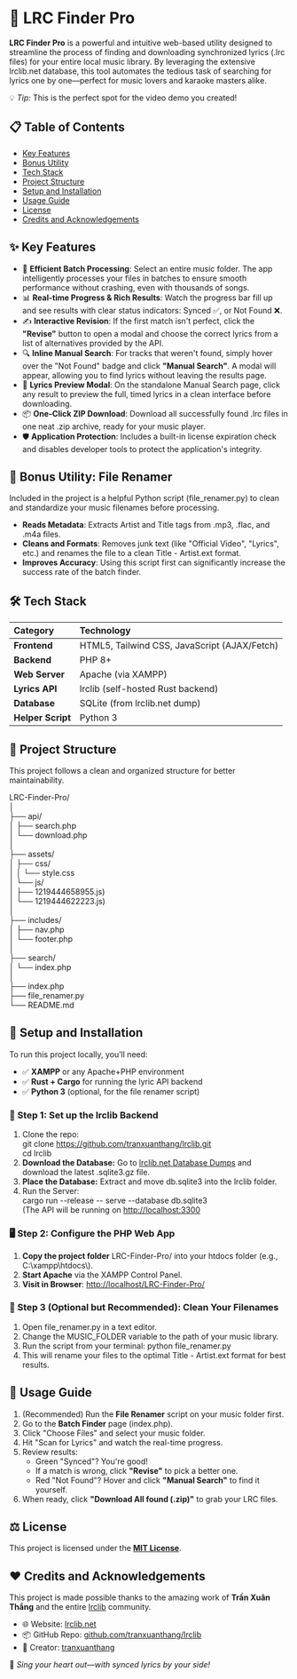 # **🎵 LRC Finder Pro**

**LRC Finder Pro** is a powerful and intuitive web-based utility designed to streamline the process of finding and downloading synchronized lyrics (.lrc files) for your entire local music library. By leveraging the extensive lrclib.net database, this tool automates the tedious task of searching for lyrics one by one—perfect for music lovers and karaoke masters alike.

💡 *Tip:* This is the perfect spot for the video demo you created\!

## **📋 Table of Contents**

* [Key Features](#-key-features)  
* [Bonus Utility](#-bonus-utility-file-renamer)  
* [Tech Stack](#%EF%B8%8F-tech-stack)  
* [Project Structure](#-project-structure)  
* [Setup and Installation](#-setup-and-installation)  
* [Usage Guide](#-usage-guide)  
* [License](#%EF%B8%8F-license)  
* [Credits and Acknowledgements](#%EF%B8%8F-credits-and-acknowledgements)

## **✨ Key Features**

* 📂 **Efficient Batch Processing**: Select an entire music folder. The app intelligently processes your files in batches to ensure smooth performance without crashing, even with thousands of songs.  
* 📊 **Real-time Progress & Rich Results**: Watch the progress bar fill up and see results with clear status indicators: Synced ✅, or Not Found ❌.  
* ✍️ **Interactive Revision**: If the first match isn't perfect, click the **"Revise"** button to open a modal and choose the correct lyrics from a list of alternatives provided by the API.  
* 🔍 **Inline Manual Search**: For tracks that weren't found, simply hover over the "Not Found" badge and click **"Manual Search"**. A modal will appear, allowing you to find lyrics without leaving the results page.  
* 📄 **Lyrics Preview Modal**: On the standalone Manual Search page, click any result to preview the full, timed lyrics in a clean interface before downloading.  
* 📦 **One-Click ZIP Download**: Download all successfully found .lrc files in one neat .zip archive, ready for your music player.  
* 🛡️ **Application Protection**: Includes a built-in license expiration check and disables developer tools to protect the application's integrity.

## **🐍 Bonus Utility: File Renamer**

Included in the project is a helpful Python script (file\_renamer.py) to clean and standardize your music filenames before processing.

* **Reads Metadata**: Extracts Artist and Title tags from .mp3, .flac, and .m4a files.  
* **Cleans and Formats**: Removes junk text (like "Official Video", "Lyrics", etc.) and renames the file to a clean Title \- Artist.ext format.  
* **Improves Accuracy**: Using this script first can significantly increase the success rate of the batch finder.

## **🛠️ Tech Stack**

| Category | Technology |
| :---- | :---- |
| **Frontend** | HTML5, Tailwind CSS, JavaScript (AJAX/Fetch) |
| **Backend** | PHP 8+ |
| **Web Server** | Apache (via XAMPP) |
| **Lyrics API** | lrclib (self-hosted Rust backend) |
| **Database** | SQLite (from lrclib.net dump) |
| **Helper Script** | Python 3 |

## **📁 Project Structure**

This project follows a clean and organized structure for better maintainability.

LRC-Finder-Pro/  
│  
├── api/  
│     ├── search.php  
│     └── download.php  
│  
├── assets/  
│     ├── css/  
│     │     └── style.css  
│     └── js/  
│          ├── 1219444658955.js)  
│          └── 1219444622223.js)  
│  
├── includes/  
│      ├── nav.php  
│      └── footer.php  
│  
├── search/  
│      └── index.php  
│  
├── index.php  
├── file\_renamer.py  
└── README.md

## **🚀 Setup and Installation**

To run this project locally, you’ll need:

* ✅ **XAMPP** or any Apache+PHP environment  
* ✅ **Rust \+ Cargo** for running the lyric API backend  
* ✅ **Python 3** (optional, for the file renamer script)

### **🔧 Step 1: Set up the lrclib Backend**

1. Clone the repo:  
   git clone https://github.com/tranxuanthang/lrclib.git  
   cd lrclib  
2. **Download the Database:** Go to [lrclib.net Database Dumps](https://db-dumps.lrclib.net/lrclib-db-dump-20250718T081344Z.sqlite3.gz) and download the latest .sqlite3.gz file.  
3. **Place the Database:** Extract and move db.sqlite3 into the lrclib folder.  
4. Run the Server:  
   cargo run \--release \-- serve \--database db.sqlite3  
   (The API will be running on [http://localhost:3300](http://localhost:3300/api/search?q=hello%20adele)

### **🖥️ Step 2: Configure the PHP Web App**

1. **Copy the project folder** LRC-Finder-Pro/ into your htdocs folder (e.g., C:\\xampp\\htdocs\\).  
2. **Start Apache** via the XAMPP Control Panel.  
3. **Visit in Browser**: [http://localhost/LRC-Finder-Pro/](http://localhost/lrc-finder-pro/)

### **🐍 Step 3 (Optional but Recommended): Clean Your Filenames**

1. Open file\_renamer.py in a text editor.  
2. Change the MUSIC\_FOLDER variable to the path of your music library.  
3. Run the script from your terminal: python file\_renamer.py  
4. This will rename your files to the optimal Title \- Artist.ext format for best results.

## **📖 Usage Guide**

1. (Recommended) Run the **File Renamer** script on your music folder first.  
2. Go to the **Batch Finder** page (index.php).  
3. Click "Choose Files" and select your music folder.  
4. Hit "Scan for Lyrics" and watch the real-time progress.  
5. Review results:  
   * Green "Synced"? You're good\!  
   * If a match is wrong, click **"Revise"** to pick a better one.  
   * Red "Not Found"? Hover and click **"Manual Search"** to find it yourself.  
6. When ready, click **"Download All found (.zip)"** to grab your LRC files.

## **⚖️ License**

This project is licensed under the [**MIT License**](https://github.com/RiczzIoT/lrc-finder-pro/blob/main/LICENSE?tab=LICENSE-ov-file).

## **❤️ Credits and Acknowledgements**

This project is made possible thanks to the amazing work of **Trần Xuân Thắng** and the entire [lrclib](https://github.com/tranxuanthang/lrclib) community.

* 🌐 Website: [lrclib.net](https://lrclib.net/)  
* 📦 GitHub Repo: [github.com/tranxuanthang/lrclib](https://github.com/tranxuanthang/lrclib)  
* 👤 Creator: [tranxuanthang](https://github.com/tranxuanthang)

🎤 *Sing your heart out—with synced lyrics by your side\!*
